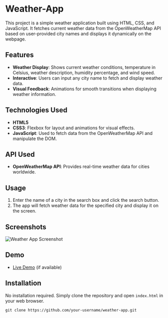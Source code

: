 # Weather-App

This project is a simple weather application built using HTML, CSS, and JavaScript. It fetches current weather data from the OpenWeatherMap API based on user-provided city names and displays it dynamically on the webpage.

## Features

- **Weather Display**: Shows current weather conditions, temperature in Celsius, weather description, humidity percentage, and wind speed.
- **Interactive**: Users can input any city name to fetch and display weather data.
- **Visual Feedback**: Animations for smooth transitions when displaying weather information.

## Technologies Used

- **HTML5**
- **CSS3**: Flexbox for layout and animations for visual effects.
- **JavaScript**: Used to fetch data from the OpenWeatherMap API and manipulate the DOM.

## API Used

- **OpenWeatherMap API**: Provides real-time weather data for cities worldwide.

## Usage

1. Enter the name of a city in the search box and click the search button.
2. The app will fetch weather data for the specified city and display it on the screen.

## Screenshots

![Weather App Screenshot](/path/to/your/screenshot.png)

## Demo

- [Live Demo](https://your-demo-link.com) (if available)

## Installation

No installation required. Simply clone the repository and open `index.html` in your web browser.

```plaintext
git clone https://github.com/your-username/weather-app.git


